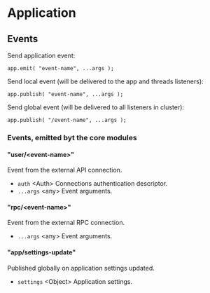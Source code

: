 # Application

## Events

Send application event:

```
app.emit( "event-name", ...args );
```

Send local event (will be delivered to the app and threads listeners):

```
app.publish( "event-name", ...args );
```

Send global event (will be delivered to all listeners in cluster):

```
app.publish( "/event-name", ...args );
```

### Events, emitted byt the core modules

#### "user/<event-name\>"

Event from the external API connection.

-   `auth` <Auth\> Connections authentication descriptor.
-   `...args` <any\> Event arguments.

#### "rpc/<event-name\>"

Event from the external RPC connection.

-   `...args` <any\> Event arguments.

#### "app/settings-update"

Published globally on application settings updated.

-   `settings` <Object\> Application settings.
